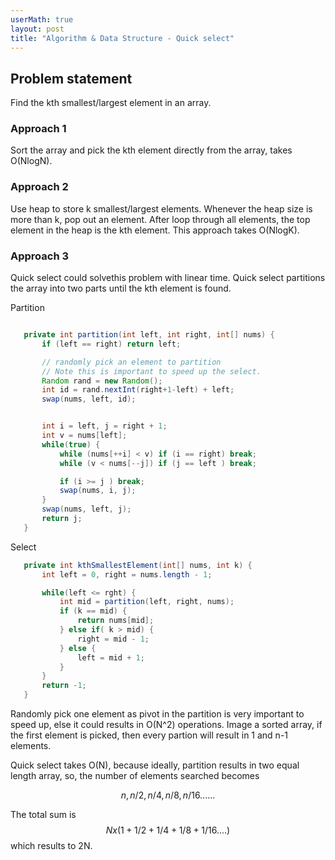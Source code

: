 ```yaml
---
userMath: true
layout: post
title: "Algorithm & Data Structure - Quick select"
---
```



## Problem statement
 
   Find the kth smallest/largest element in an array. 

### Approach 1
 
 Sort the array and pick the kth element directly from the array, takes O(NlogN).

### Approach 2

 Use heap to store k smallest/largest elements. Whenever the heap size is more than k, pop out an element. After loop through all elements, the top element in the heap is the kth element. This approach takes O(NlogK).

### Approach 3

 Quick select could solvethis problem with linear time. Quick select partitions the array into two parts until the kth element is found.

Partition

 ```java

    private int partition(int left, int right, int[] nums) {
        if (left == right) return left;

        // randomly pick an element to partition
        // Note this is important to speed up the select.
        Random rand = new Random();
        int id = rand.nextInt(right+1-left) + left;
        swap(nums, left, id);


        int i = left, j = right + 1;
        int v = nums[left];
        while(true) {
            while (nums[++i] < v) if (i == right) break;
            while (v < nums[--j]) if (j == left ) break;

            if (i >= j ) break;
            swap(nums, i, j);
        }
        swap(nums, left, j);
        return j;
    }
 ``` 

 Select
 ```java
    private int kthSmallestElement(int[] nums, int k) {
        int left = 0, right = nums.length - 1;

        while(left <= rght) {
            int mid = partition(left, right, nums);
            if (k == mid) {
                return nums[mid];
            } else if( k > mid) {
                right = mid - 1;
            } else {
                left = mid + 1;
            }
        }
        return -1;
    }
 ```

 Randomly pick one element as pivot in the partition is very important to speed up, else it could results in O(N^2) operations. Image a sorted array, if the first element is picked, then every partion will result in 1 and n-1 elements.

 Quick select takes O(N), because ideally, partition results in two equal length array, so, the number of elements searched becomes 

 $$ n, n/2, n/4, n/8, n/ 16......$$

 The total sum is $$ N x ( 1 + 1/2 + 1/4 + 1/8 + 1/ 16....) $$ which results to 2N.





